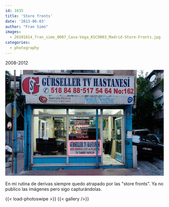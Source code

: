 ```yaml
---
id: 1835
title: 'Store fronts'
date: '2013-06-03'
author: "Fran Simó"
images:
  - 20101014_fran_simo_0007_Casa-Vega_KSC9003_Madrid-Store-Fronts.jpg
categories:
  - photography
---
```


2008-2012

![20120925_0095__DXO-_estambul-_Istambul-_store_front_fran_simo__A003445_DxO.jpg](20120925_0095__DXO-_estambul-_Istambul-_store_front_fran_simo__A003445_DxO.jpg)

En mi rutina de derivas siempre quedo atrapado por las "store fronts". Ya no publico las imágenes pero sigo
capturándolas.

<!--more-->
{{< load-photoswipe >}}
{{< gallery />}}

